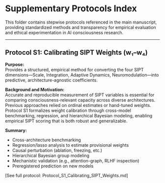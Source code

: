 # Supplementary Protocols Index

This folder contains stepwise protocols referenced in the main manuscript, providing standardized methods and transparency for empirical evaluation and ethical experimentation in AI consciousness research.

---

## Protocol S1: Calibrating SIPT Weights (w₁–w₄)
**Purpose:**  
Provides a structured, empirical method for converting the four SIPT dimensions—Scale, Integration, Adaptive Dynamics, Neuromodulation—into predictive, architecture-agnostic coefficients.

**Background and Motivation:**  
Accurate and reproducible measurement of SIPT variables is essential for comparing consciousness-relevant capacity across diverse architectures. Previous approaches relied on ordinal estimates or hand-tuned weights. Protocol S1 formalizes weight calibration through cross-model benchmarking, regression, and hierarchical Bayesian modeling, enabling empirical SIPT scoring that is both robust and generalizable.

**Summary:**  
- Cross-architecture benchmarking
- Regression/lasso analysis to estimate provisional weights
- Causal perturbation (ablation, freezing, etc.)
- Hierarchical Bayesian group modeling
- Mechanistic validation (e.g., attention-graph, RLHF inspection)
- Preregistered prediction on new models

[See full protocol: Protocol_S1_Calibrating_SIPT_Weights.md]
